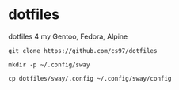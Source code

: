 # dotfiles

dotfiles 4 my Gentoo, Fedora, Alpine

```
git clone https://github.com/cs97/dotfiles
```

```
mkdir -p ~/.config/sway
```

```
cp dotfiles/sway/.config ~/.config/sway/config 
```

